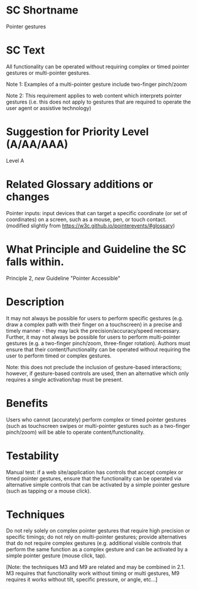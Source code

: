 # SC Shortname

Pointer gestures

# SC Text

All functionality can be operated without requiring  complex or timed pointer gestures or multi-pointer gestures.

Note 1: Examples of a multi-pointer gesture include two-finger pinch/zoom

Note 2: This requirement applies to web content which interprets pointer gestures (i.e. this does not apply to gestures that are required to operate the user agent or assistive technology)

# Suggestion for Priority Level (A/AA/AAA)

Level A

# Related Glossary additions or changes

Pointer inputs: input devices that can target a specific coordinate (or set of coordinates) on a screen, such as a mouse, pen, or touch contact. (modified slightly from https://w3c.github.io/pointerevents/#glossary)

# What Principle and Guideline the SC falls within.

Principle 2, *new* Guideline "Pointer Accessible"

# Description

It may not always be possible for users to perform specific gestures (e.g. draw a complex path with their finger on a touchscreen) in a precise and timely manner - they may lack the precision/accuracy/speed necessary. Further, it may not always be possible for users to perform multi-pointer gestures (e.g. a two-finger pinch/zoom, three-finger rotation). Authors must ensure that their content/functionality can be operated without requiring the user to perform timed or complex gestures.

Note: this does not preclude the inclusion of gesture-based interactions; however, if gesture-based controls are used, then an alternative which only requires a single activation/tap must be present.

# Benefits

Users who cannot (accurately) perform complex or timed pointer gestures (such as touchscreen swipes or multi-pointer gestures such as a two-finger pinch/zoom) will be able to operate content/functionality.

# Testability

Manual test: if a web site/application has controls that accept complex or timed pointer gestures, ensure that the functionality can be operated via alternative simple controls that can be activated by a simple pointer gesture (such as tapping or a mouse click).

# Techniques

Do not rely solely on complex pointer gestures that require high precision or specific timings; do not rely on multi-pointer gestures; provide alternatives that do not require complex gestures (e.g. additional visible controls that perform the same function as a complex gesture and can be activated by a simple pointer gesture (mouse click, tap).

[Note: the techniques M3 and M9 are related and may be combined in 2.1. M3 requires that functionality work without timing or multi gestures, M9 requires it works without tilt, specific pressure, or angle, etc...]
